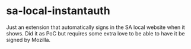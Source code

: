 # sa-local-instantauth

Just an extension that automatically signs in the SA local website when it 
shows. Did it as  PoC but requires some extra love to be able to have it 
be signed by Mozilla.
